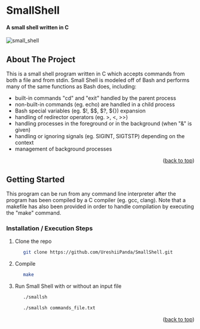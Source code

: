 # SmallShell

#### A small shell written in C

<a name="readme-top"></a>

<!-- smallsh gif -->
![small_shell](https://github.com/UreshiiPanda/SmallShell/assets/39992411/e5b00409-8922-4c6d-b11f-c6a555ac96da)


<!-- ABOUT THE PROJECT -->
## About The Project

This is a small shell program written in C which accepts commands from both a file and from stdin. Small
Shell is modeled off of Bash and performs many of the same functions as Bash does, including:
  - built-in commands "cd" and "exit" handled by the parent process
  - non-built-in commands (eg. echo) are handled in a child process
  - Bash special variables (eg. $!, $$, $?, ${}) expansion
  - handling of redirector operators (eg. >, <, >>)
  - handling processes in the foreground or in the background (when "&" is given)
  - handling or ignoring signals (eg. SIGINT, SIGTSTP) depending on the context
  - management of background processes

<p align="right">(<a href="#readme-top">back to top</a>)</p>



<!-- GETTING STARTED -->
## Getting Started

This program can be run from any command line interpreter after the program has been compiled
by a C compiler (eg. gcc, clang). Note that a makefile has also been provided in order to
handle compilation by executing the "make" command.


### Installation / Execution Steps

1. Clone the repo
   ```sh
      git clone https://github.com/UreshiiPanda/SmallShell.git
   ```
2. Compile
   ```sh
      make
   ```
3. Run Small Shell with or without an input file
   ```sh
      ./smallsh
   ```
   ```sh
      ./smallsh commands_file.txt
   ```


<p align="right">(<a href="#readme-top">back to top</a>)</p>
